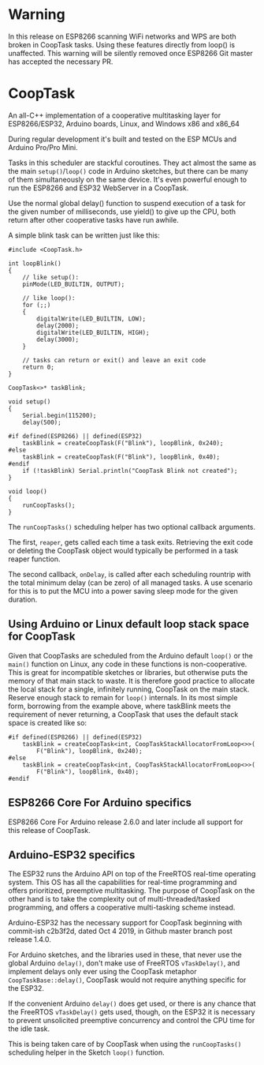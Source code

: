 # Warning
In this release on ESP8266 scanning WiFi networks and WPS are both broken in CoopTask tasks.
Using these features directly from loop() is unaffected.
This warning will be silently removed once ESP8266 Git master has accepted the necessary PR.

# CoopTask

An all-C++ implementation of a cooperative multitasking layer for ESP8266/ESP32,
Arduino boards, Linux, and Windows x86 and x86_64

During regular development it's built and tested on the ESP MCUs and
Arduino Pro/Pro Mini.

Tasks in this scheduler are stackful coroutines. They act almost the same as
the main ``setup()``/``loop()`` code in Arduino sketches, but there can be many of them
simultaneously on the same device. It's even powerful enough to run the
ESP8266 and ESP32 WebServer in a CoopTask.

Use the normal global delay() function to suspend execution of a task for the
given number of milliseconds, use yield() to give up the CPU, both return after
other cooperative tasks have run awhile.

A simple blink task can be written just like this:

```
#include <CoopTask.h>

int loopBlink()
{
	// like setup():
    pinMode(LED_BUILTIN, OUTPUT);
    
    // like loop():
    for (;;)
    {
        digitalWrite(LED_BUILTIN, LOW);
        delay(2000);
        digitalWrite(LED_BUILTIN, HIGH);
        delay(3000);
    }

    // tasks can return or exit() and leave an exit code
    return 0;
}

CoopTask<>* taskBlink;

void setup()
{
    Serial.begin(115200);
    delay(500);

#if defined(ESP8266) || defined(ESP32)
    taskBlink = createCoopTask(F("Blink"), loopBlink, 0x240);
#else
    taskBlink = createCoopTask(F("Blink"), loopBlink, 0x40);
#endif
    if (!taskBlink) Serial.println("CoopTask Blink not created");
}

void loop()
{
    runCoopTasks();
}
```

The ``runCoopTasks()`` scheduling helper has two optional callback arguments.

The first, ``reaper``, gets called each time a task exits. Retrieving the
exit code or deleting the CoopTask object would typically be performed in a
task reaper function.

The second callback, ``onDelay``, is called after each scheduling rountrip with the
total minimum delay (can be zero) of all managed tasks. A use scenario for this
is to put the MCU into a power saving sleep mode for the given duration.

## Using Arduino or Linux default loop stack space for CoopTask
Given that CoopTasks are scheduled from the Arduino default ``loop()`` or the
``main()`` function on Linux, any code in these functions is non-cooperative.
This is great for incompatible sketches or libraries, but otherwise puts the
memory of that main stack to waste. It is therefore good practice to allocate
the local stack for a single, infinitely running, CoopTask on the main stack.
Reserve enough stack to remain for ``loop()`` internals. In its most simple
form, borrowing from the example above, where taskBlink meets the requirement
of never returning, a CoopTask that uses the default stack space is created
like so:

```
#if defined(ESP8266) || defined(ESP32)
    taskBlink = createCoopTask<int, CoopTaskStackAllocatorFromLoop<>>(
        F("Blink"), loopBlink, 0x240);
#else
    taskBlink = createCoopTask<int, CoopTaskStackAllocatorFromLoop<>>(
        F("Blink"), loopBlink, 0x40);
#endif
```

## ESP8266 Core For Arduino specifics
ESP8266 Core For Arduino release 2.6.0 and later include all support for this
release of CoopTask.

## Arduino-ESP32 specifics
The ESP32 runs the Arduino API on top of the FreeRTOS real-time operating system.
This OS has all the capabilities for real-time programming and offers prioritized,
preemptive multitasking. The purpose of CoopTask on the other hand is to take
the complexity out of multi-threaded/tasked programming, and offers a cooperative
multi-tasking scheme instead.

Arduino-ESP32 has the necessary support for CoopTask beginning with
commit-ish c2b3f2d, dated Oct 4 2019, in Github master branch post release 1.4.0.

For Arduino sketches, and the libraries used in these, that never use the global
Arduino ``delay()``, don't make use of FreeRTOS ``vTaskDelay()``, and implement
delays only ever using the CoopTask metaphor ``CoopTaskBase::delay()``, CoopTask
would not require anything specific for the ESP32.

If the convenient Arduino ``delay()`` does get used, or there is any chance that
the FreeRTOS ``vTaskDelay()`` gets used, though, on the ESP32 it is necessary to
prevent unsolicited preemptive concurrency and control the CPU time for the
idle task.

This is being taken care of by CoopTask when using the ``runCoopTasks()``
scheduling helper in the Sketch ``loop()`` function.
